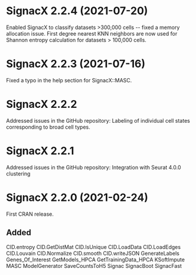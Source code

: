 # SignacX 2.2.4 (2021-07-20) 

Enabled SignacX to classify datasets >300,000 cells -- fixed a memory allocation issue. First degree nearest KNN neighbors are now used for Shannon entropy calculation for datasets > 100,000 cells. 

# SignacX 2.2.3 (2021-07-16) 

Fixed a typo in the help section for SignacX::MASC. 

# SignacX 2.2.2
Addressed issues in the GitHub repository:
Labeling of individual cell states corresponding to broad cell types. 

# SignacX 2.2.1
Addressed issues in the GitHub repository:
Integration with Seurat 4.0.0 clustering

# SignacX 2.2.0 (2021-02-24) 

First CRAN release.

## Added

CID.entropy
CID.GetDistMat
CID.IsUnique
CID.LoadData
CID.LoadEdges
CID.Louvain
CID.Normalize
CID.smooth
CID.writeJSON
GenerateLabels
Genes_Of_Interest
GetModels_HPCA
GetTrainingData_HPCA
KSoftImpute
MASC
ModelGenerator
SaveCountsToH5
Signac
SignacBoot
SignacFast
